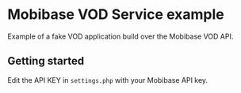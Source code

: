Mobibase VOD Service example
============================

Example of a fake VOD application build over the Mobibase VOD API.

Getting started
---------------

Edit the API KEY in `settings.php` with your Mobibase API key.

